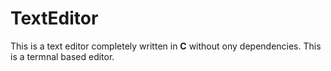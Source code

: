 # TextEditor
This is a text editor completely written in **C** without ony dependencies.
This is a termnal based editor.

